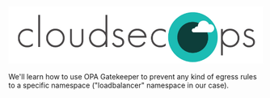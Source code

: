 ![CloudSecOps](assets/cloudsecops.png)

We'll learn how to use OPA Gatekeeper to prevent any kind of egress rules to a specific namespace ("loadbalancer" namespace in our case).
